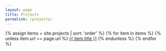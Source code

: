 ```yaml
---
layout: page
title: Projects
permalink: /projects/
---
```

<div class="post-list">
{% assign items = site.projects | sort: 'order' %}
{% for item in items %}
{% unless item.url == page.url %}
<a href="{{ item.url | relative_url }}">{{ item.title }}</a>
{% endunless %}
{% endfor %}
</div>

